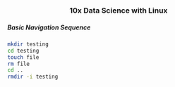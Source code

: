 ### <center> 10x Data Science with Linux </center>

##### Basic Navigation Sequence

```bash
mkdir testing
cd testing
touch file
rm file
cd ..
rmdir -i testing
```

###
